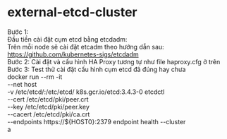 # external-etcd-cluster
Bước 1: \
Đầu tiền cài đặt cụm etcd bằng etcdadm: \
Trên mỗi node sẽ cài đặt etcadm theo hướng dẫn sau: \
https://github.com/kubernetes-sigs/etcdadm \
Bước 2: Cài đặt và cấu hình HA Proxy tương tự như file haproxy.cfg ở trên \
Bước 3: Test thử cài đặt cấu hình cụm etcd đã đúng hay chưa\
docker run --rm -it \
--net host \
-v /etc/etcd/:/etc/etcd/ k8s.gcr.io/etcd:3.4.3-0 etcdctl \
--cert /etc/etcd/pki/peer.crt \
--key /etc/etcd/pki/peer.key \
--cacert /etc/etcd/pki/ca.crt \
--endpoints https://${HOST0}:2379 endpoint health --cluster \
a

